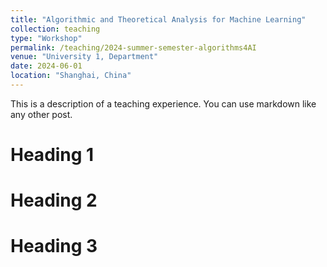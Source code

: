 ```yaml
---
title: "Algorithmic and Theoretical Analysis for Machine Learning"
collection: teaching
type: "Workshop"
permalink: /teaching/2024-summer-semester-algorithms4AI
venue: "University 1, Department"
date: 2024-06-01
location: "Shanghai, China"
---
```


This is a description of a teaching experience. You can use markdown like any other post.

Heading 1
======

Heading 2
======

Heading 3
======
